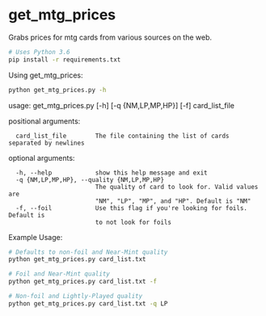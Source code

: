 # get_mtg_prices
Grabs prices for mtg cards from various sources on the web.

```bash
# Uses Python 3.6
pip install -r requirements.txt
```

Using get_mtg_prices:
```bash
python get_mtg_prices.py -h
```
usage: get_mtg_prices.py [-h] [-q {NM,LP,MP,HP}] [-f] card_list_file

positional arguments:
```
  card_list_file        The file containing the list of cards separated by newlines
```
optional arguments:
```
  -h, --help            show this help message and exit
  -q {NM,LP,MP,HP}, --quality {NM,LP,MP,HP}
                        The quality of card to look for. Valid values are
                        "NM", "LP", "MP", and "HP". Default is "NM"
  -f, --foil            Use this flag if you're looking for foils. Default is
                        to not look for foils
```

Example Usage:
```bash
# Defaults to non-foil and Near-Mint quality
python get_mtg_prices.py card_list.txt 
```

```bash
# Foil and Near-Mint quality
python get_mtg_prices.py card_list.txt -f
```

```bash
# Non-foil and Lightly-Played quality
python get_mtg_prices.py card_list.txt -q LP
```
